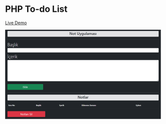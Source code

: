 # PHP To-do List
<a href="https://devaloper.com/not-uygulamasi">Live Demo</a>

<img src="https://github.com/oguzhanuyanik-sr/php-projects/blob/main/src/to-do-list/screenshot.PNG" />
